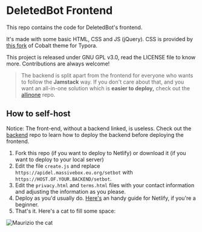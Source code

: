 # DeletedBot Frontend

This repo contains the code for DeletedBot's frontend.

It's made with some basic HTML, CSS and JS (jQuery).
CSS is provided by [this fork](https://github.com/lianella-gg/typora-cobalt-theme) of Cobalt theme for Typora.

This project is released under GNU GPL v3.0, read the LICENSE file to know more. Contributions are always welcome!

> The backend is split apart from the frontend for everyone who wants to follow the **Jamstack** way.
> If you don't care about that, and you want an all-in-one solution which is **easier to deploy,** check out the [allinone](https://github.com/deleted-bot/allinone) repo.



## How to self-host

Notice: The front-end, without a backend linked, is useless. Check out the [backend](https://github.com/deleted-bot/backend) repo to learn how to deploy the backend before deploying the frontend.

1. Fork this repo (if you want to deploy to Netlify) or download it (if you want to deploy to your local server)
2. Edit the file `create.js` and replace `https://apidel.massivebox.eu.org/setbot` with `https://HOST.OF.YOUR.BACKEND/setbot`.
3. Edit the `privacy.html` and `terms.html` files with your contact information and adjusting the information as you please.
4. Deploy as you'd usually do. [Here's](https://www.netlify.com/blog/2016/09/29/a-step-by-step-guide-deploying-on-netlify/) an handy guide for Netlify, if you're a beginner.
5. That's it. Here's a cat to fill some space:

![Maurizio the cat](https://i.imgur.com/58ZHjlC.gif)
